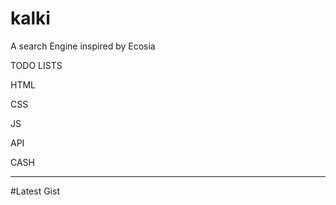# kalki

A search Engine inspired by Ecosia

TODO LISTS

HTML

CSS

JS

API

CASH

*****

#Latest Gist